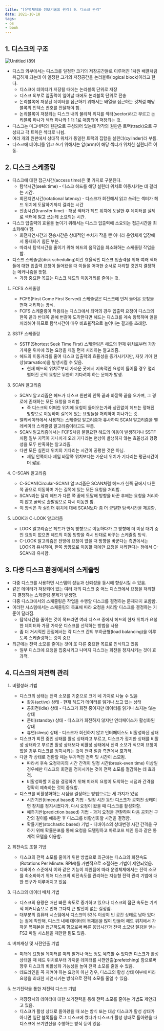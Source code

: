 ```yaml
---
title: "[운영체제와 정보기술의 원리] 9. 디스크 관리" 
date: 2021-10-18  
tags:
- os
- book
---
```


## 1. 디스크의 구조

![Untitled (89)](https://user-images.githubusercontent.com/62014888/146330069-c04dca0f-956e-4bf8-9449-6595b493e114.png)

- 디스크 외부에서는 디스크를 일정한 크기의 저장공간들로 이루어진 1차원 배열처럼 취급하게 되는데 이 일정한 크기의 저장공간을 논리블록(logical block)이라고 한다.
    - 디스크에 데이터가 저장될 때에는 논리블록 단위로 저장
    - 디스크 외부로 입출력이 일어날 때에도 논리블록 단위로 전송
    - 논리블록에 저장된 데이터를 접근하기 위해서는 배열을 접근하는 것처럼 해당 블록의 인덱스 번호를 전달해야 함.
    - 논리블록이 저장되는 디스크 내의 물리적 위치를 섹터(sector)라고 부르고 논리블록 하나가 섹터 하나와 1 대 1로 매핑되어 저장되는 것.
- 디스크는 마그네틱의 원판으로 구성되어 있는데 각각의 원판은 트랙(track)으로 구성되고 각 트렉은 섹터로 나뉨.
- 여러 개의 원판에서 상대적 위치가 동일한 트랙의 집합을 실린더(cylinder)라 부름.
- 디스크에 데이터를 읽고 쓰기 위해서는 암(arm)이 해당 섹터가 위치한 실린더로 이동.

## 2. 디스크 스케줄링

- 디스크에 대한 접근시간(access time)은 몇 가지로 구분된다.
    - 탐색시간(seek time) - 디스크 헤드를 해당 실린더 위치로 이동시키는 데 걸리는 시간.
    - 회전지연시간(rotational latency) - 디스크가 회전해서 읽고 쓰려는 섹터가 헤드 위치에 도달하기까지 걸리는 시간
    - 전송시간(transfer time) - 해당 섹터가 헤드 위치에 도달한 후 데이터를 실제로 섹터에 읽고 쓰는데 소요되는 시간.
- 디스크 입출력의 효율을 높이기 위해서는 디스크 입출력에 소요되는 접근시간을 최소화해야 함.
    - 회전지연시간과 전송시간은 상대적인 수치가 작을 뿐 아니라 운영체제 입장에서 통제하기 힘든 부분.
    - 따라서 탐색시간을 줄이기 위해 헤드의 움직임을 최소화하는 스케줄링 작업을 함.
- 디스크 스케줄링(disk scheduling)이란 효율적인 디스크 입출력을 위해 여러 섹터들에 대한 입출력 요청이 들어왔을 때 이들을 어떠한 순서로 처리할 것인지 결정하는 메커니즘을 뜻함.
    - 가장 중요한 목표는 디스크 헤드의 이동거리를 줄이는 것.

1. FCFS 스케줄링
    - FCFS(First Come First Served) 스케줄링은 디스크에 먼저 들어온 요청을 먼저 처리하는 방식.
    - FCFS 스케줄링이 적용되는 디스크에서 최악의 경우 입출력 요청이 디스크의 한쪽 끝과 반대쪽 끝에 번갈아 도착한다면 헤드는 디스크를 계속 왕복하며 일을 처리해야 하므로 탐색시간이 매우 비효율적으로 늘어나는 결과를 초래함.

2. SSTF 스케줄링
    - SSTF(Shortest Seek Time First) 스케줄링은 헤드의 현재 위치로부터 가장 가까운 위치에 있는 요청을 제일 먼저 처리하는 알고리즘.
    - 헤드의 이동거리를 줄여 디스크 입출력의 효율성을 증가시키지만, 자칫 기아 현상(starvation)을 발생시킬 수 있음.
        - 현재 헤드의 위치로부터 가까운 곳에서 지속적인 요청이 들어올 경우 멀리 떨어진 곳의 요청은 무한히 기다려야 하는 문제가 발생.

3. SCAN 알고리즘
    - SCAN 알고리즘은 헤드가 디스크 원판의 안쪽 끝과 바깥쪽 끝을 오가며, 그 경로에 존재하는 모든 요청을 처리함.
        - 즉 디스크의 어떠한 위치에 요청이 들어오는가와 상관없이 헤드는 정해진 방향으로 이동하며 길목에 있는 요청들을 처리하며 지나가는 것.
    - 엘리베이터에서 사용하는 스케줄링 알고리즘과 유사하여 SCAN 알고리즘을 엘레베이터 스케줄링 알고리즘이라고도 부름.
    - SCAN 알고리즘에서는 FCFS처럼 불필요한 헤드의 이동이 발생하거나 SSTF처럼 일부 지역이 지나치게 오래 기다리는 현상이 발생하지 않는 효율성과 형평성을 모두 만족하는 알고리즘.
    - 다만 모든 실린더 위치의 기다리는 시간이 공평한 것은 아님.
        - 제일 안쪽이나 제일 바깥쪽 위치보다는 가운데 위치가 기다리는 평균시간이 더 짧음.

4. C-SCAN 알고리즘
    - C-SCAN(Circular-SCAN) 알고리즘은 SCAN처럼 헤드가 한쪽 끝에서 다른 쪽 끝으로 이동하며 가는 길목에 있는 모든 요청을 처리함.
    - SCAN과는 달리 헤드가 다른 쪽 끝에 도달해 방향을 바꾼 후에는 요청을 처리하지 않고 곧바로 출발점으로 다시 이동만 함.
    - 이 방식은 각 실린더 위치에 대해 SCAN보다 좀 더 균일한 탐색시간을 제공함.

5. LOOK과 C-LOOK 알고리즘
    - LOOK 알고리즘은 헤드가 한쪽 방향으로 이동하다가 그 방향에 더 이상 대기 중인 요청이 없으면 헤드의 이동 방향을 즉시 반대로 바꾸는 스케줄링 방식.
    - C-LOOK 알고리즘은 전방에 요청이 없을 때 방향을 바꾼다는 측면에서는 LOOK과 유사하며, 한쪽 방향으로 이동할 때에만 요청을 처리한다는 점에서 C-SCAN과 유사함.


## 3. 다중 디스크 환경에서의 스케줄링

- 다중 디스크를 사용하면 시스템의 성능과 신뢰성을 동시에 향상시킬 수 있음.
- 같은 데이터가 저장되어 있는 여러 개의 디스크 중 어느 디스크에서 요청을 처리할지 결정하는 스케줄링 문제가 발생함.
- 다중 디스크에서의 스케줄링은 작업을 수행할 디스크를 결정하는 문제까지 포함함.
- 이러한 시스템에서는 스케줄링의 목표에 따라 요청을 처리할 디스크를 결정하는 기준이 달라짐.
    - 탐색시간을 줄이는 것이 목표라면 여러 디스크 중에서 헤드의 현재 위치가 요청한 데이터와 가장 가까운 디스크를 선택하는 방법을 사용
    - 좀 더 거시적인 관점에서는 각 디스크 간의 부하균형(load balancing)을 이루도록 스케줄링하는 것이 중요
- 최근에는 전력 소모를 줄이는 것이 또 다른 중요한 목표로 인식되고 있음
    - 일부 디스크에 요청을 집중시키고 나머지 디스크는 회전을 정지시키는 것이 효과적.


## 4. 디스크의 저전력 관리

1. 비활성화 기법
    - 디스크의 상태는 전력 소모를 기준으로 크게 네 가지로 나눌 수 있음
        - 활동(active) 상태 - 현재 헤드가 데이터를 읽거나 쓰고 있는 상태
        - 공회전(idle) 상태 - 디스크가 회전 중이지만 데이터를 읽거나 쓰지는 않는 상태
        - 준비(standby) 상태 - 디스크가 회전하지 않지만 인터페이스가 활성화된 상태
        - 휴면(sleep) 상태 - 디스크가 회전하지 않고 인터페이스도 비활성화된 상태
    - 디스크가 회전 중인 상태를 활성 상태라고 부르고, 디스크가 정지한 상태를 비활성 상태라고 부르면 활성 상태보다 비활성 상태에서 전력 소모가 적으며 요청이 없을 경우 디스크를 정지시키는 것이 전력 절감 측면에서 효과적.
    - 다만 각 상태로 전환할 때는 부가적인 전력 및 시간이 소모됨.
        - 따라서 후속 요청까지의 시간 간격이 일정 시간(break-even time) 이상일 경우에만 디스크의 회전을 정지시키는 것이 전력 소모를 절감하는 데 효과적.
        - 비활성화할 지점을 결정하기 위해 미래의 요청이 도착하는 시점과 간격을 정확히 예측하는 것이 중요함.
    - 디스크를 비활성화하는 시점을 결정하는 방법으로는 세 가지가 있음
        - 시간기반(timeout based) 기법 - 일정 시간 동안 디스크가 공회전 상태이면 장치를 정지시켰다가, 다시 요청이 왔을 때 디스크를 활성화함.
        - 예측기반(prediction based) 기법 - 과거 요청을 관찰하여 다음 공회전 구간의 길이를 예측한 후 디스크를 비활성화할 시점을 결정함.
        - 확률기반(stochastic based) 기법 - 디바이스의 상태변경 시간 간격을 구하기 위해 확률분포를 통해 요청을 모델링하고 마르코프 체인 등과 같은 통계적 모델을 이용함.

2. 회전속도 조절 기법
    - 디스크의 전력 소모를 줄이기 위한 방법으로 최근에는 디스크의 회전속도(Rotations Per Minute: RPM)를 가변적으로 조절하는 기법이 제안되었음.
    - 디바이스 스준에서 이와 같은 기능이 지원됨에 따라 운영체제에서는 전력 소모를 최소화하기 위해 디스크의 회전속도를 관리하는 지능형 전력 관리 기법에 대한 연구가 이루어지고 있음.

3. 디스크의 데이터 배치 기법
    - 디스크의 용량은 매년 빠른 속도로 증가하고 있으나 디스크의 접근 속도는 기계적 메커니즘으로 인해 그다지 큰 발전이 없는 실정임.
    - 대부분의 컴퓨터 시스템에서 디스크의 53% 이상이 빈 공간 상태로 남아 있다는 점에 착안해, 디스크 내에 데이터의 복제본을 많이 만들어 헤드 위치에서 가까운 복제본을 접근하도록 함으로써 빠른 응답시간과 전력 소모량 절감을 얻는 FS2 파일 시스템을 제안한 팀도 있음.

4. 버퍼캐싱 및 사전인출 기법
    - 미래에 요청될 데이터를 미리 알거나 어느 정도 예측할 수 있다면 디스크가 활성 상태일 때 헤드 위치로부터 가까운 데이터를 사전인출(prefetching) 함으로써 향후 디스크의 비활성화 가능성을 높여 전력 소모를 줄일 수 있음.
    - 데드라인을 꼭 지켜야 하는 요청이 아닌 경우, 디스크의 활성 상태 여부에 따라 요청을 최대한 지연시키는 방식으로 전력 소모를 줄일 수 있음.

5. 쓰기전략을 통한 저전력 디스크 기법
    - 저장장치의 데이터에 대한 쓰기전략을 통해 전력 소모를 줄이는 기법도 제안되고 있음.
    - 디스크가 활성 상태로 돌아왔을 때 쓰는 방식 또는 대상 디스크가 활성 상태가 아니면 일단 블록들을 로그 디스크에 썼다가 디스크가 활성 상태로 돌아왔을 때 디스크에 쓰기연산을 수행하는 방식 등이 있음.